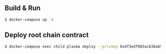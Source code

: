 ## Build & Run

``` sh
$ docker-compose up -d
```

## Deploy root chain contract

``` sh
$ docker-compose exec child plasma deploy --privkey 0x4f3edf983ac636a65a842ce7c78d9aa706d3b113bce9c46f30d7d21715b23b1d
```
